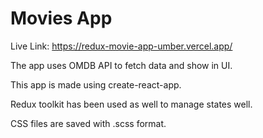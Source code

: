 # Movies App

Live Link: https://redux-movie-app-umber.vercel.app/

The app uses OMDB API to fetch data and show in UI.

This app is made using create-react-app.

Redux toolkit has been used as well to manage states well.

CSS files are saved with .scss format.
